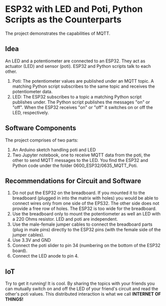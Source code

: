 # ESP32 with LED and Poti, Python Scripts as the Counterparts #
The project demonstrates the capabilities of MQTT. 
## Idea ##
An LED and a potentiometer are connected to an ESP32. They act as actuator (LED) and sensor (poti). ESP32 and Python scripts talk to each other.


1. Poti: The potentiometer values are published under an MQTT topic. A matching Python script subscribes to the same topic and receives the potentiometer data.
1. LED: The ESP32 subscribes to a topic a matching Python script publishes under. The Python script publishes the messages "on" or "off".
When the ESP32 receives "on" or "off" it switches on or off the LED, respectively.

## Software Components ##
The project comprises of two parts: 
1. An Arduino  sketch handling poti and LED
1. Two Jupyter notebook, one to receive MQTT data from the poti, the other to send MQTT messages to the LED.
You find the ESP32 and Python code under the folder 0600_ESP32/0635_MQTT_Poti.

## Recommendations for Circuit and Software ##
1. Do not put the ESP32 on the breadboard. If you mounted it to the breadboard (plugged in into the matrix with holes) you would be able to connect wires only from one side of the EPS32. The other side does not provide a free row of holes.  The ESP32 is too wide for the breadboard.
1. Use the breadboard only to mount the potentiometer as well an LED with a 220 Ohms resistor. LED and poti are independent. 
1. Use the male-female jumper cables to connect the breadboard parts (plug in male pins) directly to the ESP32 pins (with the female side of the jumper cables).
1. Use 3.3V and GND
1. Connect the poti slider to pin 34 (numbering on the bottom of the ESP32 board).
1. Connect the LED anode to pin 4.

## IoT ##

Try to get it running!
It is cool. By sharing the topics with your friends you can mutually switch on and off the LED of your friend's circuit and read the other's poti values. This distributed interaction is what we call **INTERNET OF THINGS!**

